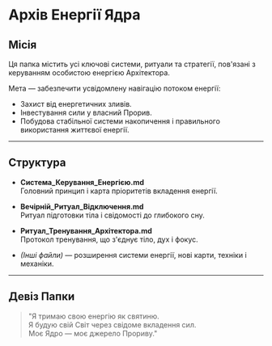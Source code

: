 # Архів Енергії Ядра

## Місія
Ця папка містить усі ключові системи, ритуали та стратегії, пов'язані з керуванням особистою енергією Архітектора.

Мета — забезпечити усвідомлену навігацію потоком енергії:
- Захист від енергетичних зливів.
- Інвестування сили у власний Прорив.
- Побудова стабільної системи накопичення і правильного використання життєвої енергії.

---

## Структура

- **Система_Керування_Енергією.md**  
  Головний принцип і карта пріоритетів вкладення енергії.

- **Вечірній_Ритуал_Відключення.md**  
  Ритуал підготовки тіла і свідомості до глибокого сну.

- **Ритуал_Тренування_Архітектора.md**  
  Протокол тренування, що з'єднує тіло, дух і фокус.

- *(Інші файли)* — розширення системи енергії, нові карти, техніки і механіки.

---

## Девіз Папки

> "Я тримаю свою енергію як святиню.  
> Я будую свій Світ через свідоме вкладення сил.  
> Моє Ядро — моє джерело Прориву."